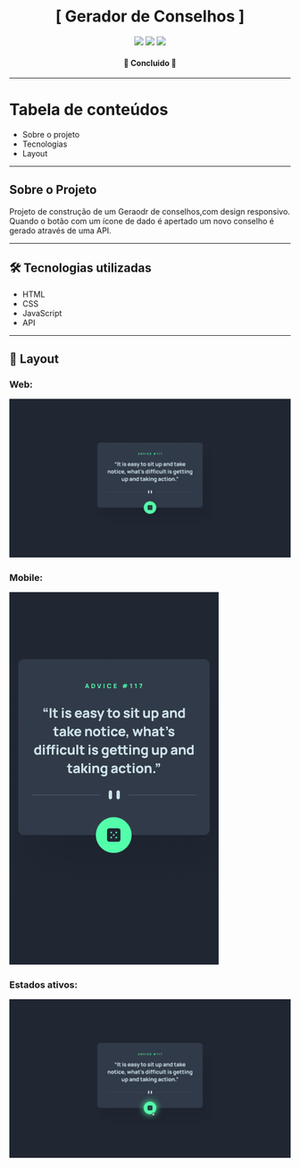 <h1 align="center">[ Gerador de Conselhos ]</h1>

<p align="center">
  <img src="https://img.shields.io/badge/HTML5-E34F26?style=for-the-badge&logo=html5&logoColor=white"> 
  <img src="https://img.shields.io/badge/CSS3-1572B6?style=for-the-badge&logo=css3&logoColor=white">
  <img src=https://img.shields.io/badge/JavaScript-F7DF1E?style=for-the-badge&logo=javascript&logoColor=black>
</p>

<h4 align="center">🚀 Concluido 🚀</h4>

---

Tabela de conteúdos
=================

   * Sobre o projeto
   * Tecnologias
   * Layout

---

## Sobre o Projeto

<p>Projeto de construção de um Geraodr de conselhos,com design responsivo. Quando o botão com um ícone de dado é apertado um novo conselho é gerado através de uma API.</p>

---

## 🛠 Tecnologias utilizadas

- HTML
- CSS
- JavaScript
- API

---

## 🎨 Layout

### Web:

<img src="./design/desktop-design.jpg">

### Mobile:

<img src="./design/mobile-design.jpg">

### Estados ativos:

<img src="./design/active-states.jpg">